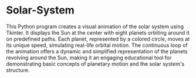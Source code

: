# Solar-System

This Python program creates a visual animation of the solar system using Tkinter. It displays the Sun at the center with eight planets orbiting around it on predefined paths. Each planet, represented by a colored circle, moves at its unique speed, simulating real-life orbital motion. The continuous loop of the animation offers a dynamic and simplified representation of the planets revolving around the Sun, making it an engaging educational tool for demonstrating basic concepts of planetary motion and the solar system's structure.
